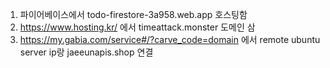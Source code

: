 1. 파이어베이스에서 todo-firestore-3a958.web.app 호스팅함
2. https://www.hosting.kr/ 에서 timeattack.monster 도메인 삼
3. https://my.gabia.com/service#/?carve_code=domain 에서 remote ubuntu server ip랑 jaeeunapis.shop 연결
